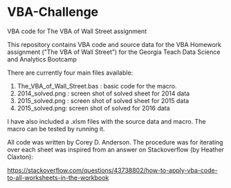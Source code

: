 # VBA-Challenge
VBA code for The VBA of Wall Street assignment

This repository contains VBA code and source data for the VBA Homework assignment ("The VBA of Wall Street") for the Georgia Teach Data Science and Analytics Bootcamp

There are currently four main files available:

1) The_VBA_of_Wall_Street.bas : basic code for the macro.
2) 2014_solved.png : screen shot of solved sheet for 2014 data
3) 2015_solved.png : screen shot of solved sheet for 2015 data
4) 2015_solved.png: screen shot of solved for 2016 data

I have also included a .xlsm files with the source data and macro. The macro can be tested by running it.

All code was written by Corey D. Anderson. The procedure was for iterating over each sheet was inspired from an answer on Stackoverflow (by Heather Claxton):

https://stackoverflow.com/questions/43738802/how-to-apply-vba-code-to-all-worksheets-in-the-workbook

